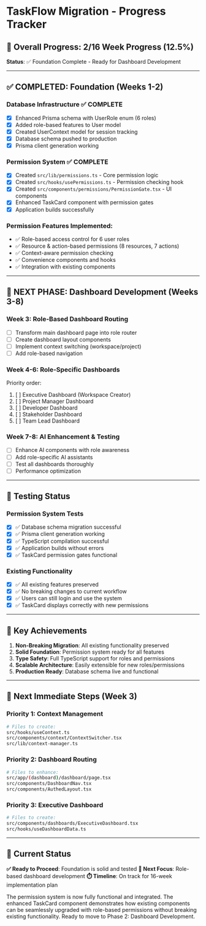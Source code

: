 # TaskFlow Migration - Progress Tracker

## 🎯 Overall Progress: 2/16 Week Progress (12.5%)

**Status**: ✅ Foundation Complete - Ready for Dashboard Development

---

## ✅ **COMPLETED: Foundation (Weeks 1-2)**

### **Database Infrastructure** ✅ COMPLETE
- [x] Enhanced Prisma schema with UserRole enum (6 roles)
- [x] Added role-based features to User model
- [x] Created UserContext model for session tracking  
- [x] Database schema pushed to production
- [x] Prisma client generation working

### **Permission System** ✅ COMPLETE
- [x] Created `src/lib/permissions.ts` - Core permission logic
- [x] Created `src/hooks/usePermissions.ts` - Permission checking hook
- [x] Created `src/components/permissions/PermissionGate.tsx` - UI components
- [x] Enhanced TaskCard component with permission gates
- [x] Application builds successfully

### **Permission Features Implemented:**
- ✅ Role-based access control for 6 user roles
- ✅ Resource & action-based permissions (8 resources, 7 actions)
- ✅ Context-aware permission checking
- ✅ Convenience components and hooks
- ✅ Integration with existing components

---

## 🔄 **NEXT PHASE: Dashboard Development (Weeks 3-8)**

### **Week 3: Role-Based Dashboard Routing**
- [ ] Transform main dashboard page into role router
- [ ] Create dashboard layout components
- [ ] Implement context switching (workspace/project)
- [ ] Add role-based navigation

### **Week 4-6: Role-Specific Dashboards**
Priority order:
1. [ ] Executive Dashboard (Workspace Creator)
2. [ ] Project Manager Dashboard  
3. [ ] Developer Dashboard
4. [ ] Stakeholder Dashboard
5. [ ] Team Lead Dashboard

### **Week 7-8: AI Enhancement & Testing**
- [ ] Enhance AI components with role awareness
- [ ] Add role-specific AI assistants
- [ ] Test all dashboards thoroughly
- [ ] Performance optimization

---

## 🧪 **Testing Status**

### **Permission System Tests**
- [x] ✅ Database schema migration successful
- [x] ✅ Prisma client generation working
- [x] ✅ TypeScript compilation successful  
- [x] ✅ Application builds without errors
- [x] ✅ TaskCard permission gates functional

### **Existing Functionality**
- [x] ✅ All existing features preserved
- [x] ✅ No breaking changes to current workflow
- [x] ✅ Users can still login and use the system
- [x] ✅ TaskCard displays correctly with new permissions

---

## 🎯 **Key Achievements**

1. **Non-Breaking Migration**: All existing functionality preserved
2. **Solid Foundation**: Permission system ready for all features
3. **Type Safety**: Full TypeScript support for roles and permissions
4. **Scalable Architecture**: Easily extensible for new roles/permissions
5. **Production Ready**: Database schema live and functional

---

## 📅 **Next Immediate Steps (Week 3)**

### **Priority 1: Context Management**
```bash
# Files to create:
src/hooks/useContext.ts
src/components/context/ContextSwitcher.tsx
src/lib/context-manager.ts
```

### **Priority 2: Dashboard Routing**
```bash
# Files to enhance:
src/app/(dashboard)/dashboard/page.tsx
src/components/DashboardNav.tsx
src/components/AuthedLayout.tsx
```

### **Priority 3: Executive Dashboard**
```bash
# Files to create:
src/components/dashboards/ExecutiveDashboard.tsx
src/hooks/useDashboardData.ts
```

---

## 🚦 **Current Status**

**✅ Ready to Proceed**: Foundation is solid and tested
**🎯 Next Focus**: Role-based dashboard development
**⏱️ Timeline**: On track for 16-week implementation plan

The permission system is now fully functional and integrated. The enhanced TaskCard component demonstrates how existing components can be seamlessly upgraded with role-based permissions without breaking existing functionality. Ready to move to Phase 2: Dashboard Development. 